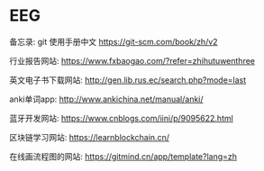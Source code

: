 # EEG



备忘录:
git 使用手册中文   https://git-scm.com/book/zh/v2


行业报告网站:
https://www.fxbaogao.com/?refer=zhihutuwenthree

英文电子书下载网站:
http://gen.lib.rus.ec/search.php?mode=last

anki单词app:
http://www.ankichina.net/manual/anki/

蓝牙开发网站:
https://www.cnblogs.com/iini/p/9095622.html


区块链学习网站:
https://learnblockchain.cn/

在线画流程图的网站:
https://gitmind.cn/app/template?lang=zh
